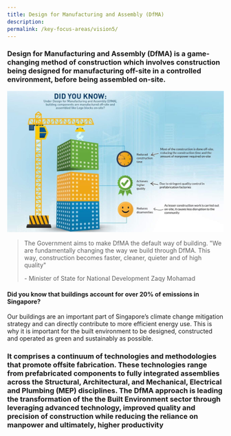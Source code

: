 ```yaml
---
title: Design for Manufacturing and Assembly (DfMA)
description:  
permalink: /key-focus-areas/vision5/
---
```

### Design for Manufacturing and Assembly (DfMA) is a game-changing method of construction which involves construction being designed for manufacturing off-site in a controlled environment, before being assembled on-site. 

![Sustainable Desrsvelopment](/images/dfma01.jpg)

<blockquote>
  <p>The Government aims to make DfMA the default way of building. "We are fundamentally changing the way we build through DfMA. This way, construction becomes faster, cleaner, quieter and of high quality"</p>
  <p> - Minister of State for National Development Zaqy Mohamad</p>
  <span class="author"></span>
</blockquote>



#### Did you know that buildings account for over 20% of emissions in Singapore?

Our buildings are an important part of Singapore’s climate change mitigation strategy and can directly contribute to more efficient energy use. This is why it is important for the built environment to be designed, constructed and operated as green and sustainably as possible.


### It comprises a continuum of technologies and methodologies that promote offsite fabrication. These technologies range from prefabricated components to fully integrated assemblies across the Structural, Architectural, and Mechanical, Electrical and Plumbing (MEP) disciplines. The DfMA approach is leading the transformation of the the Built Environment sector through leveraging advanced technology, improved quality and precision of construction while reducing the reliance on manpower and ultimately, higher productivity
